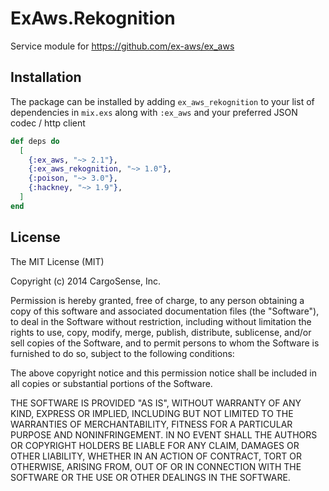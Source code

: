 # ExAws.Rekognition

Service module for https://github.com/ex-aws/ex_aws

## Installation

The package can be installed by adding `ex_aws_rekognition` to your list of dependencies in `mix.exs`
along with `:ex_aws` and your preferred JSON codec / http client

```elixir
def deps do
  [
    {:ex_aws, "~> 2.1"},
    {:ex_aws_rekognition, "~> 1.0"},
    {:poison, "~> 3.0"},
    {:hackney, "~> 1.9"},
  ]
end
```


## License

The MIT License (MIT)

Copyright (c) 2014 CargoSense, Inc.

Permission is hereby granted, free of charge, to any person obtaining a copy
of this software and associated documentation files (the "Software"), to deal
in the Software without restriction, including without limitation the rights
to use, copy, modify, merge, publish, distribute, sublicense, and/or sell
copies of the Software, and to permit persons to whom the Software is
furnished to do so, subject to the following conditions:

The above copyright notice and this permission notice shall be included in
all copies or substantial portions of the Software.

THE SOFTWARE IS PROVIDED "AS IS", WITHOUT WARRANTY OF ANY KIND, EXPRESS OR
IMPLIED, INCLUDING BUT NOT LIMITED TO THE WARRANTIES OF MERCHANTABILITY,
FITNESS FOR A PARTICULAR PURPOSE AND NONINFRINGEMENT. IN NO EVENT SHALL THE
AUTHORS OR COPYRIGHT HOLDERS BE LIABLE FOR ANY CLAIM, DAMAGES OR OTHER
LIABILITY, WHETHER IN AN ACTION OF CONTRACT, TORT OR OTHERWISE, ARISING FROM,
OUT OF OR IN CONNECTION WITH THE SOFTWARE OR THE USE OR OTHER DEALINGS IN
THE SOFTWARE.
